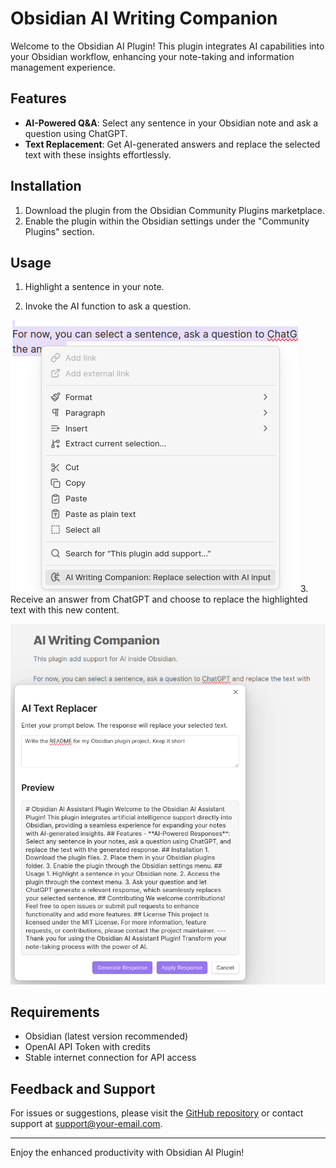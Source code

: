# Obsidian AI Writing Companion

Welcome to the Obsidian AI Plugin! This plugin integrates AI capabilities into your Obsidian workflow, enhancing your note-taking and information management experience.

## Features

- **AI-Powered Q&A**: Select any sentence in your Obsidian note and ask a question using ChatGPT.
- **Text Replacement**: Get AI-generated answers and replace the selected text with these insights effortlessly.

## Installation

1. Download the plugin from the Obsidian Community Plugins marketplace.
2. Enable the plugin within the Obsidian settings under the "Community Plugins" section.

## Usage

1. Highlight a sentence in your note.

2. Invoke the AI function to ask a question.

![](images/context_menu.png)
3. Receive an answer from ChatGPT and choose to replace the highlighted text with this new content.

![](images/example.png)

## Requirements

- Obsidian (latest version recommended)
- OpenAI API Token with credits
- Stable internet connection for API access

## Feedback and Support

For issues or suggestions, please visit the [GitHub repository](https://github.com/Dref360) or contact support at support@your-email.com.

---

Enjoy the enhanced productivity with Obsidian AI Plugin!